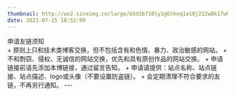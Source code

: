 ```yaml
---
thumbnail: http://wx2.sinaimg.cn/large/b5d1b710ly1g6tkoq1a10j212w0k17wh.jpg
date: 2021-07-15 18:52:09
---
```

<div class="friend-title-item">申请友链须知</div>
+ 原则上只和技术类博客交换，但不包括含有和色情、暴力、政治敏感的网站。
+ 不和剽窃、侵权、无诚信的网站交换，优先和具有原创作品的网站交换。
+ 申请链接前请先添加本博链接，通过留言告知。
+ 申请请提供：站点名称、站点链接、站点描述、logo或头像（不要设置防盗链）。
+ 会定期清理不符合要求的友链，不再另行通知。
---

<script src="https://cdn.jsdelivr.net/npm/jquery@3.3.1/dist/jquery.min.js"></script>
<script type="text/javascript" defer src="/js/friend.js"></script>
<div class="links-content"/>
